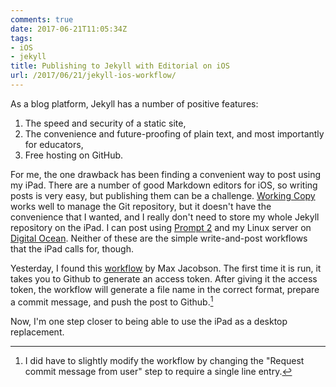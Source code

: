 ```yaml
---
comments: true
date: 2017-06-21T11:05:34Z
tags:
- iOS
- jekyll
title: Publishing to Jekyll with Editorial on iOS
url: /2017/06/21/jekyll-ios-workflow/
---
```


As a blog platform, Jekyll has a number of positive features: 

1. The speed and security of a static site,
2. The convenience and future-proofing of plain text, and most importantly for educators,
3. Free hosting on GitHub.

For me, the one drawback has been finding a convenient way to post using my iPad. There are a number of good Markdown editors for iOS, so writing posts is very easy, but publishing them can be a challenge. [Working Copy](https://appsto.re/us/xONC1.i) works well to manage the Git repository, but it doesn't have the convenience that I wanted, and I really don't need to store my whole Jekyll repository on the iPad. I can post using [Prompt 2](https://appsto.re/us/PTVR2.i) and my Linux server on [Digital Ocean](https://www.digitalocean.com/).  Neither of these are the simple write-and-post workflows that the iPad calls for, though.

Yesterday, I found this [workflow](http://www.editorial-workflows.com/workflow/5838419494174720/XyeFJfsyXwE) by Max Jacobson. The first time it is run, it takes you to Github to generate an access token. After giving it the access token, the workflow will generate a file name in the correct format, prepare a commit message, and push the post to Github.[^1]

Now, I'm one step closer to being able to use the iPad as a desktop replacement.



[^1]: I did have to slightly modify the workflow by changing the "Request commit message from user" step to require a single line entry.
